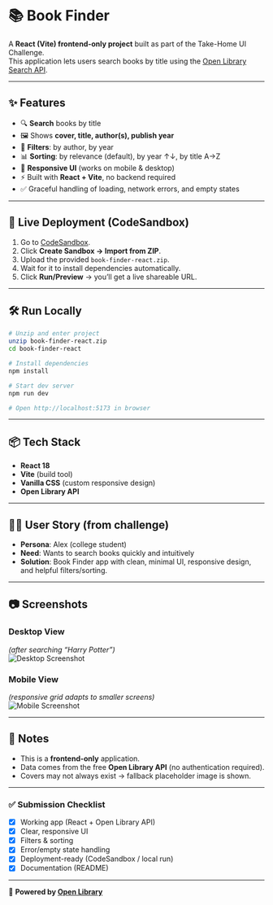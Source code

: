 # 📚 Book Finder

A **React (Vite) frontend-only project** built as part of the Take-Home UI Challenge.  
This application lets users search books by title using the [Open Library Search API](https://openlibrary.org/dev/docs/api/search).

---

## ✨ Features

- 🔍 **Search** books by title
- 🖼️ Shows **cover, title, author(s), publish year**
- 🎯 **Filters**: by author, by year
- 📊 **Sorting**: by relevance (default), by year ↑↓, by title A→Z
- 📱 **Responsive UI** (works on mobile & desktop)
- ⚡ Built with **React + Vite**, no backend required
- ✅ Graceful handling of loading, network errors, and empty states

---

## 🚀 Live Deployment (CodeSandbox)

1. Go to [CodeSandbox](https://codesandbox.io/).
2. Click **Create Sandbox → Import from ZIP**.
3. Upload the provided `book-finder-react.zip`.
4. Wait for it to install dependencies automatically.
5. Click **Run/Preview** → you’ll get a live shareable URL.

---

## 🛠️ Run Locally

```bash
# Unzip and enter project
unzip book-finder-react.zip
cd book-finder-react

# Install dependencies
npm install

# Start dev server
npm run dev

# Open http://localhost:5173 in browser
```

---

## 📦 Tech Stack

- **React 18**
- **Vite** (build tool)
- **Vanilla CSS** (custom responsive design)
- **Open Library API**

---

## 👩‍💻 User Story (from challenge)

- **Persona**: Alex (college student)
- **Need**: Wants to search books quickly and intuitively
- **Solution**: Book Finder app with clean, minimal UI, responsive design, and helpful filters/sorting.

---

## 📷 Screenshots

### Desktop View
*(after searching “Harry Potter”)*  
![Desktop Screenshot](https://via.placeholder.com/800x400?text=Book+Finder+Desktop)

### Mobile View
*(responsive grid adapts to smaller screens)*  
![Mobile Screenshot](https://via.placeholder.com/400x700?text=Book+Finder+Mobile)

---

## 📑 Notes

- This is a **frontend-only** application.  
- Data comes from the free **Open Library API** (no authentication required).  
- Covers may not always exist → fallback placeholder image is shown.  

---

### ✅ Submission Checklist

- [x] Working app (React + Open Library API)
- [x] Clear, responsive UI
- [x] Filters & sorting
- [x] Error/empty state handling
- [x] Deployment-ready (CodeSandbox / local run)
- [x] Documentation (README)

---

🔗 **Powered by [Open Library](https://openlibrary.org/)**

